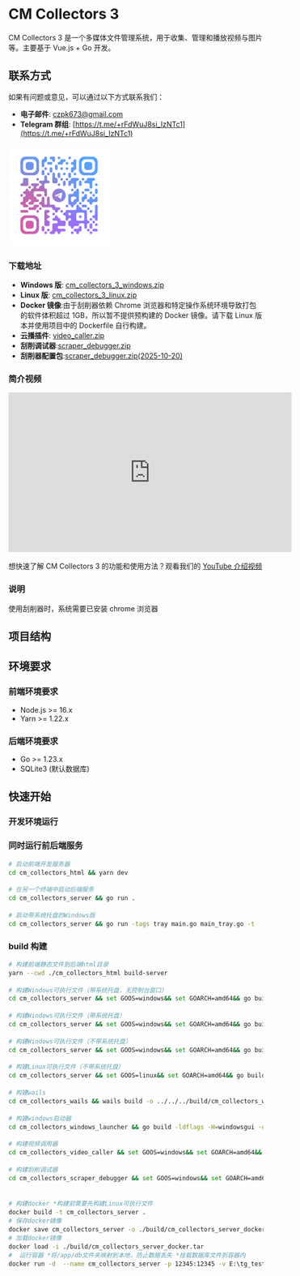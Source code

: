 # CM Collectors 3

CM Collectors 3 是一个多媒体文件管理系统，用于收集、管理和播放视频与图片等。主要基于 Vue.js + Go 开发。

## 联系方式

如果有问题或意见，可以通过以下方式联系我们：

- **电子邮件**: czpk673@gmail.com
- **Telegram 群组**: [https://t.me/+rFdWuJ8si_IzNTc1](https://t.me/+rFdWuJ8si_IzNTc1)

<div align="left">
  <img src="cm_collectors_html/public/tg.png" alt="Telegram 二维码" width="200">
</div>

### 下载地址

- **Windows 版**: [cm_collectors_3_windows.zip](https://objectstorageapi.ap-southeast-1.clawcloudrun.com/vj5i0ntw-cm-collectors-3/download/last/cm_collectors_3_windows.zip)
- **Linux 版**: [cm_collectors_3_linux.zip](https://objectstorageapi.ap-southeast-1.clawcloudrun.com/vj5i0ntw-cm-collectors-3/download/last/cm_collectors_3_linux.zip)
- **Docker 镜像**:由于刮削器依赖 Chrome 浏览器和特定操作系统环境导致打包的软件体积超过 1GB，所以暂不提供预构建的 Docker 镜像。请下载 Linux 版本并使用项目中的 Dockerfile 自行构建。
- **云播插件**: [video_caller.zip](https://objectstorageapi.ap-southeast-1.clawcloudrun.com/vj5i0ntw-cm-collectors-3/download/last/video_caller.zip)
- **刮削调试器**:[scraper_debugger.zip](https://objectstorageapi.ap-southeast-1.clawcloudrun.com/vj5i0ntw-cm-collectors-3/download/last/scraper_debugger.zip)
- **刮削器配置包**:[scraper_debugger.zip(2025-10-20)](https://objectstorageapi.ap-southeast-1.clawcloudrun.com/vj5i0ntw-cm-collectors-3/download/last/scraper.zip)

### 简介视频

<iframe width="560" height="315" src="https://www.youtube.com/embed/3mRCA8Va8G4" title="CM Collectors 3 介绍视频" frameborder="0" allow="accelerometer; autoplay; clipboard-write; encrypted-media; gyroscope; picture-in-picture" allowfullscreen></iframe>

想快速了解 CM Collectors 3 的功能和使用方法？观看我们的 [YouTube 介绍视频](https://youtu.be/3mRCA8Va8G4)

### 说明

使用刮削器时，系统需要已安装 chrome 浏览器

## 项目结构

## 环境要求

### 前端环境要求

- Node.js >= 16.x
- Yarn >= 1.22.x

### 后端环境要求

- Go >= 1.23.x
- SQLite3 (默认数据库)

## 快速开始

### 开发环境运行

### 同时运行前后端服务

```sh
# 启动前端开发服务器
cd cm_collectors_html && yarn dev

# 在另一个终端中启动后端服务
cd cm_collectors_server && go run .

# 启动带系统托盘的Windows版
cd cm_collectors_server && go run -tags tray main.go main_tray.go -t
```

### build 构建

```sh
# 构建前端静态文件到后端html目录
yarn --cwd ./cm_collectors_html build-server

# 构建Windows可执行文件（带系统托盘，无控制台窗口）
cd cm_collectors_server && set GOOS=windows&& set GOARCH=amd64&& go build -ldflags -H=windowsgui -tags tray -o ../build/cm_collectors_server.exe . && copy config.yaml ..\build\ && robocopy .\ffmpeg ..\build\ffmpeg /E && cd ..

# 构建Windows可执行文件（带系统托盘）
cd cm_collectors_server && set GOOS=windows&& set GOARCH=amd64&& go build -tags tray -o ../build/cm_collectors_server.exe . && copy config.yaml ..\build\ && robocopy .\ffmpeg ..\build\ffmpeg /E && cd ..

# 构建Windows可执行文件（不带系统托盘）
cd cm_collectors_server && set GOOS=windows&& set GOARCH=amd64&& go build -o ../build/cm_collectors_server.exe . && copy config.yaml ..\build\ && robocopy .\ffmpeg ..\build\ffmpeg /E && cd ..

# 构建Linux可执行文件（不带系统托盘）
cd cm_collectors_server && set GOOS=linux&& set GOARCH=amd64&& go build -o ../build/cm_collectors_server . && copy config.yaml ..\build\ && cd ..

# 构建wails
cd cm_collectors_wails && wails build -o ../../../build/cm_collectors_wails.exe && cd ..

# 构建windows启动器
cd cm_collectors_windows_launcher && go build -ldflags -H=windowsgui -o ../build/CM_launcher.exe . && cd ..

# 构建视频调用器
cd cm_collectors_video_caller && set GOOS=windows&& set GOARCH=amd64&& go build -ldflags -H=windowsgui -tags tray -o ../build/video_caller/cm_collectors_video_caller.exe . && copy config.json ..\build\video_caller\  && copy setup_cm_video_caller.bat ..\build\video_caller\ && copy uninstall_cm_video_caller.bat ..\build\video_caller\ && cd ..

# 构建刮削调试器
cd cm_collectors_scraper_debugger && set GOOS=windows&& set GOARCH=amd64&& go build -o ../build/scraper_debugger/cm_collectors_scraper_debugger.exe . && copy test.json ..\build\scraper_debugger\ && robocopy scraper ..\build\scraper_debugger\scraper\ && cd ..


# 构建docker *构建前需要先构建Linux可执行文件
docker build -t cm_collectors_server .
# 保存docker镜像
docker save cm_collectors_server -o ./build/cm_collectors_server_docker.tar
# 加载docker镜像
docker load -i ./build/cm_collectors_server_docker.tar
#  运行容器 *将/app/db文件夹映射到本地，防止数据丢失 *挂载数据库文件到容器内
docker run -d  --name cm_collectors_server -p 12345:12345 -v E:\tg_test\db:/app/db -v  E:\tg_test\video:/tg  -e GIN_MODE=release  cm_collectors_server
```
